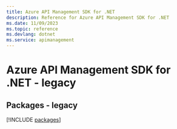 ```yaml
---
title: Azure API Management SDK for .NET
description: Reference for Azure API Management SDK for .NET
ms.date: 11/09/2023
ms.topic: reference
ms.devlang: dotnet
ms.service: apimanagement
---
```

# Azure API Management SDK for .NET - legacy
## Packages - legacy
[!INCLUDE [packages](api-management-index.md)]